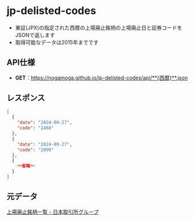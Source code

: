 # jp-delisted-codes
- 東証(JPX)の指定された西暦の上場廃止銘柄の上場廃止日と証券コードをJSONで返します
- 取得可能なデータは2015年までです

## API仕様
- **GET**：https://nogamoga.github.io/jp-delisted-codes/api/**{西暦}**.json

## レスポンス
```json
[
  {
    "date": "2024-09-27",
    "code": "2468"
  },
  {
    "date": "2024-09-27",
    "code": "2899"
  },
  {
    ～省略～
  } 
]
```

## 元データ
[上場廃止銘柄一覧 - 日本取引所グループ](https://www.jpx.co.jp/listing/stocks/delisted/index.html)
